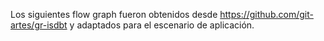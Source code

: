 Los siguientes flow graph fueron obtenidos desde https://github.com/git-artes/gr-isdbt y adaptados para el escenario de aplicación.
